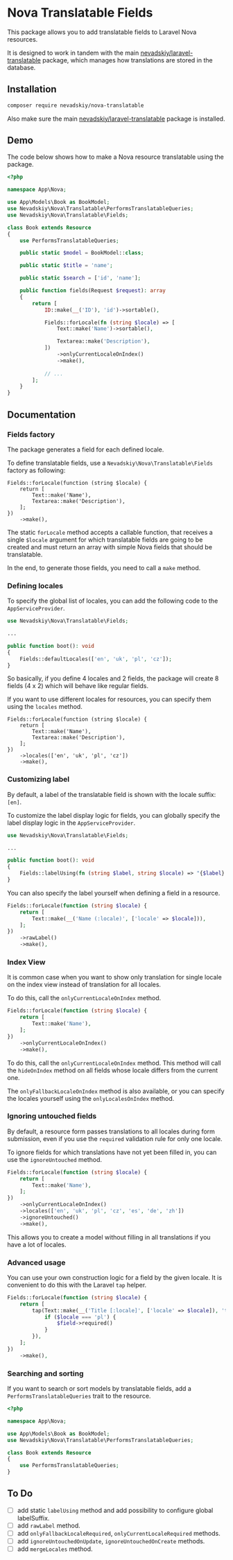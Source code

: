 # Nova Translatable Fields

This package allows you to add translatable fields to Laravel Nova resources.

It is designed to work in tandem with the main [nevadskiy/laravel-translatable](https://github.com/nevadskiy/laravel-translatable.git) package, which manages how translations are stored in the database.

## Installation

```bash
composer require nevadskiy/nova-translatable
```

Also make sure the main [nevadskiy/laravel-translatable](https://github.com/nevadskiy/laravel-translatable.git) package is installed.

## Demo

The code below shows how to make a Nova resource translatable using the package.

```php
<?php

namespace App\Nova;

use App\Models\Book as BookModel;
use Nevadskiy\Nova\Translatable\PerformsTranslatableQueries;
use Nevadskiy\Nova\Translatable\Fields;

class Book extends Resource
{
    use PerformsTranslatableQueries;

    public static $model = BookModel::class;

    public static $title = 'name';

    public static $search = ['id', 'name'];

    public function fields(Request $request): array
    {
        return [
            ID::make(__('ID'), 'id')->sortable(),

            Fields::forLocale(fn (string $locale) => [
                Text::make('Name')->sortable(),

                Textarea::make('Description'),
            ])
                ->onlyCurrentLocaleOnIndex()
                ->make(),
 
            // ...
        ];
    }
}
```

## Documentation

### Fields factory

The package generates a field for each defined locale.

To define translatable fields, use a `Nevadskiy\Nova\Translatable\Fields` factory as following:

```
Fields::forLocale(function (string $locale) {
    return [
        Text::make('Name'),
        Textarea::make('Description'),
    ];
})
    ->make(),
```

The static `forLocale` method accepts a callable function,
that receives a single `$locale` argument for which translatable fields are going to be created 
and must return an array with simple Nova fields that should be translatable.

In the end, to generate those fields, you need to call a `make` method.

### Defining locales

To specify the global list of locales, you can add the following code to the `AppServiceProvider`.

```php
use Nevadskiy\Nova\Translatable\Fields;

...

public function boot(): void
{
    Fields::defaultLocales(['en', 'uk', 'pl', 'cz']);
}
```

So basically, if you define 4 locales and 2 fields, the package will create 8 fields (4 x 2) which will behave like regular fields.

If you want to use different locales for resources, you can specify them using the `locales` method.

```
Fields::forLocale(function (string $locale) {
    return [
        Text::make('Name'),
        Textarea::make('Description'),
    ];
})
    ->locales(['en', 'uk', 'pl', 'cz'])
    ->make(),
```

### Customizing label

By default, a label of the translatable field is shown with the locale suffix: ` [en]`.

To customize the label display logic for fields, you can globally specify the label display logic in the `AppServiceProvider`.

```php
use Nevadskiy\Nova\Translatable\Fields;

...

public function boot(): void
{
    Fields::labelUsing(fn (string $label, string $locale) => "{$label} ({$locale})");
}
```

You can also specify the label yourself when defining a field in a resource.

```php
Fields::forLocale(function (string $locale) {
    return [
        Text::make(__('Name (:locale)', ['locale' => $locale])),
    ];
})
    ->rawLabel()
    ->make(),
```

### Index View 

It is common case when you want to show only translation for single locale on the index view instead of translation for all locales.

To do this, call the `onlyCurrentLocaleOnIndex` method.

```php
Fields::forLocale(function (string $locale) {
    return [
        Text::make('Name'),
    ];
})
    ->onlyCurrentLocaleOnIndex()
    ->make(),
```

To do this, call the `onlyCurrentLocaleOnIndex` method. 
This method will call the `hideOnIndex` method on all fields whose locale differs from the current one.

The `onlyFallbackLocaleOnIndex` method is also available, or you can specify the locales yourself using the `onlyLocalesOnIndex` method.

### Ignoring untouched fields

By default, a resource form passes translations to all locales during form submission, even if you use the `required` validation rule for only one locale.

To ignore fields for which translations have not yet been filled in, you can use the `ignoreUntouched` method.

```php
Fields::forLocale(function (string $locale) {
    return [
        Text::make('Name'),
    ];
})
    ->onlyCurrentLocaleOnIndex()
    ->locales(['en', 'uk', 'pl', 'cz', 'es', 'de', 'zh'])
    ->ignoreUntouched()
    ->make(),
```

This allows you to create a model without filling in all translations if you have a lot of locales.

### Advanced usage

You can use your own construction logic for a field by the given locale. It is convenient to do this with the Laravel `tap` helper.

```php
Fields::forLocale(function (string $locale) {
    return [
        tap(Text::make(__('Title [:locale]', ['locale' => $locale]), 'title'), function (Field $field) use ($locale) {
            if ($locale === 'pl') {
                $field->required()
            }
        }),
    ];
})
    ->make(),
```

### Searching and sorting

If you want to search or sort models by translatable fields, add a `PerformsTranslatableQueries` trait to the resource.

```php
<?php

namespace App\Nova;

use App\Models\Book as BookModel;
use Nevadskiy\Nova\Translatable\PerformsTranslatableQueries;

class Book extends Resource
{
    use PerformsTranslatableQueries;
}
```

## To Do

- [ ] add static `labelUsing` method and add possibility to configure global labelSuffix.
- [ ] add `rawLabel` method.
- [ ] add `onlyFallbackLocaleRequired`, `onlyCurrentLocaleRequired` methods.
- [ ] add `ignoreUntouchedOnUpdate`, `ignoreUntouchedOnCreate` methods.
- [ ] add `mergeLocales` method.
